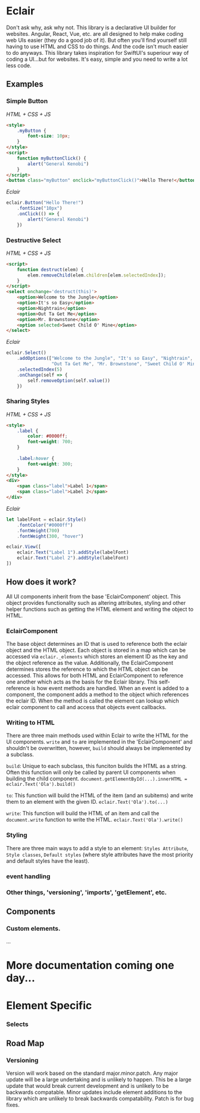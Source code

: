 # Eclair
Don't ask why, ask why not. This library is a declarative UI builder for websites. Angular, React, Vue, etc. are all designed to help make coding web UIs easier (they do a good job of it). But often you'll find yourself still having to use HTML and CSS to do things. And the code isn't much easier to do anyways. This library takes inspiration for SwiftUI's superiour way of coding a UI...but for websites. It's easy, simple and you need to write a lot less code.

## Examples
### Simple Button
_HTML + CSS + JS_
``` html
<style>
    .myButton {
        font-size: 10px;
    }
</style>
<script>
    function myButtonClick() {
        alert("General Kenobi")
    }
</script>
<button class="myButton" onclick="myButtonClick()">Hello There!</button>
```

_Eclair_
``` javascript
eclair.Button("Hello There!")
    .fontSize("10px")
    .onClick(() => {
        alert("General Kenobi")
    })
```

### Destructive Select
_HTML + CSS + JS_
``` html
<script>
    function destruct(elem) {
        elem.removeChild(elem.children[elem.selectedIndex]);
    }
</script>
<select onchange='destruct(this)'>
    <option>Welcome to the Jungle</option>
    <option>It's so Easy</option>
    <option>Nightrain</option>
    <option>Out Ta Get Me</option>
    <option>Mr. Brownstone</option>
    <option selected>Sweet Child O' Mine</option>
</select>
```

_Eclair_
``` javascript
eclair.Select()
    .addOptions(["Welcome to the Jungle", "It's so Easy", "Nightrain",
                 "Out Ta Get Me", "Mr. Brownstone", "Sweet Child O' Mine"])
    .selectedIndex(5)
    .onChange(self => {
        self.removeOption(self.value())
    })
```

### Sharing Styles
_HTML + CSS + JS_
``` html
<style>
    .label {
        color: #0000ff;
        font-weight: 700;
    }
    
    .label:hover {
        font-weight: 300;
    }
</style>
<div>
    <span class="label">Label 1</span>
    <span class="label">Label 2</span>
</div>
```

_Eclair_
``` javascript
let labelFont = eclair.Style()
    .fontColor("#0000ff")
    .fontWeight(700)
    .fontWeight(300, "hover")

eclair.View([
    eclair.Text("Label 1").addStyle(labelFont)
    eclair.Text("Label 2").addStyle(labelFont)
])
```

## How does it work?
All UI components inherit from the base 'EclairComponent' object. This object provides functionality such as altering attributes, styling and other helper functions such as getting the HTML element and writing the object to HTML. 

### EclairComponent
The base object determines an ID that is used to reference both the eclair object and the HTML object. Each object is stored in a map which can be accessed via `eclair._elements` which stores an element ID as the key and the object reference as the value. Additionally, the EclairComponent determines stores the reference to which the HTML object can be accessed. This allows for both HTML and EclairComponent to reference one another which acts as the basis for the Eclair library. This self-reference is how event methods are handled. When an event is added to a component, the component adds a method to the object which references the eclair ID. When the method is called the element can lookup which eclair component to call and access that objects event callbacks.

### Writing to HTML
There are three main methods used within Eclair to write the HTML for the UI components. `write` and `to` are implemented in the 'EclairComponent' and shouldn't be overwritten, however, `build` should always be implemented by a subclass.

`build`: Unique to each subclass, this funciton builds the HTML as a string. Often this function will only be called by parent UI components when building the child component. `document.getElementById(...).innerHTML = eclair.Text('Ola').build()`

`to`: This function will build the HTML of the item (and an subitems) and write them to an element with the given ID. `eclair.Text('Ola').to(...)`

`write`: This function will build the HTML of an item and call the `document.write` function to write the HTML. `eclair.Text('Ola').write()`

### Styling
There are three main ways to add a style to an element:
`Styles Attribute`, `Style classes`, `Default styles` (where style attributes have the most priority and default styles have the least). 
### event handling
### Other things, 'versioning', 'imports', 'getElement', etc.

## Components
### Custom elements.
...

# More documentation coming one day...
# Element Specific
### Selects


## Road Map
### Versioning
Version will work based on the standard major.minor.patch. Any major update will be a large undertaking and is unlikely to happen. This be a large update that would break current development and is unlikely to be backwards compatable. Minor updates include element additions to the library which are unlikely to break backwards compatability. Patch is for bug fixes.
